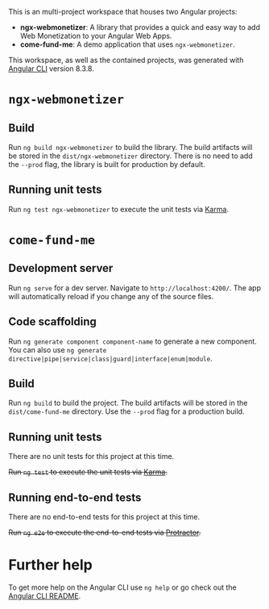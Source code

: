 This is an multi-project workspace that houses two Angular projects:

- **ngx-webmonetizer**: A library that provides a quick and easy way to add Web Monetization to your Angular Web Apps.
- **come-fund-me**: A demo application that uses `ngx-webmonetizer`.

This workspace, as well as the contained projects, was generated with [Angular CLI](https://github.com/angular/angular-cli) version 8.3.8.


# `ngx-webmonetizer`

## Build

Run `ng build ngx-webmonetizer` to build the library. The build artifacts will be stored in the `dist/ngx-webmonetizer` directory. There is no need to add the `--prod` flag, the library is built for production by default.

## Running unit tests

Run `ng test ngx-webmonetizer` to execute the unit tests via [Karma](https://karma-runner.github.io).


# `come-fund-me`

## Development server

Run `ng serve` for a dev server. Navigate to `http://localhost:4200/`. The app will automatically reload if you change any of the source files.

## Code scaffolding

Run `ng generate component component-name` to generate a new component. You can also use `ng generate directive|pipe|service|class|guard|interface|enum|module`.

## Build

Run `ng build` to build the project. The build artifacts will be stored in the `dist/come-fund-me` directory. Use the `--prod` flag for a production build.

## Running unit tests

There are no unit tests for this project at this time.

~~Run `ng test` to execute the unit tests via [Karma](https://karma-runner.github.io).~~

## Running end-to-end tests

There are no end-to-end tests for this project at this time.

~~Run `ng e2e` to execute the end-to-end tests via [Protractor](http://www.protractortest.org/).~~


# Further help

To get more help on the Angular CLI use `ng help` or go check out the [Angular CLI README](https://github.com/angular/angular-cli/blob/master/README.md).
